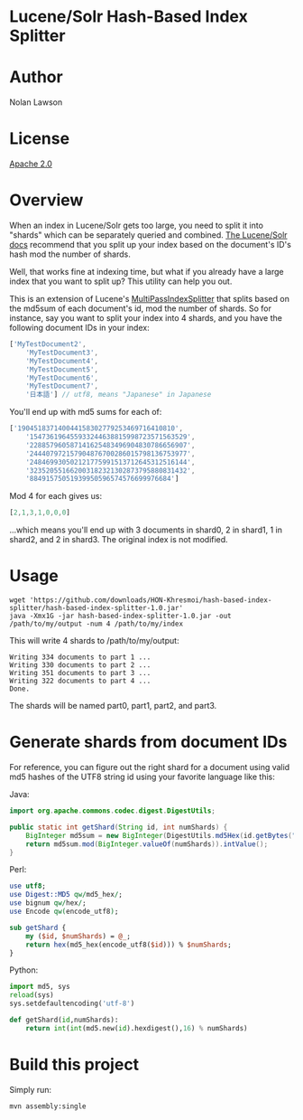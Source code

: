 Lucene/Solr Hash-Based Index Splitter
=========

Author
======
Nolan Lawson

License
=======
[Apache 2.0][1]

Overview
========
When an index in Lucene/Solr gets too large, you need to split it into "shards" which can be separately queried and combined. [The Lucene/Solr docs][3] recommend that you split up your index based on the document's ID's hash mod the number of shards.

Well, that works fine at indexing time, but what if you already have a large index that you want to split up?  This utility can help you out.

This is an extension of Lucene's [MultiPassIndexSplitter][2] that splits based on the md5sum of each document's id, mod the number of shards.  So for instance, say you want to split your index into 4 shards, and you have the following document IDs in your index:

```javascript
['MyTestDocument2',
    'MyTestDocument3',
    'MyTestDocument4',
    'MyTestDocument5',
    'MyTestDocument6',
    'MyTestDocument7',
    '日本語'] // utf8, means "Japanese" in Japanese

```

You'll end up with md5 sums for each of:

```javascript
['190451837140044158302779253469716410810',
    '154736196455933244638815998723571563529',
    '228857960587141625483496904830786656907',
    '244407972157904876700286015798136753977',
    '248469930502121775991513712645312516144',
    '323520551662003182321302873795880831432',
    '88491575051939950596574576699976684']
```

Mod 4 for each gives us:

```javascript
[2,1,3,1,0,0,0]
```

...which means you'll end up with 3 documents in shard0, 2 in shard1, 1 in shard2, and 2 in shard3.  The original index is not modified.

Usage
========

```
wget 'https://github.com/downloads/HON-Khresmoi/hash-based-index-splitter/hash-based-index-splitter-1.0.jar'
java -Xmx1G -jar hash-based-index-splitter-1.0.jar -out /path/to/my/output -num 4 /path/to/my/index
```

This will write 4 shards to /path/to/my/output:

```
Writing 334 documents to part 1 ...
Writing 330 documents to part 2 ...
Writing 351 documents to part 3 ...
Writing 322 documents to part 4 ...
Done.
```

The shards will be named part0, part1, part2, and part3.

Generate shards from document IDs
=========

For reference, you can figure out the right shard for a document using valid md5 hashes of the UTF8 string id using your favorite language like this:

Java:
```java
import org.apache.commons.codec.digest.DigestUtils;

public static int getShard(String id, int numShards) {
    BigInteger md5sum = new BigInteger(DigestUtils.md5Hex(id.getBytes("UTF-8")), 16);
    return md5sum.mod(BigInteger.valueOf(numShards)).intValue();
}
```

Perl:
```perl
use utf8;
use Digest::MD5 qw/md5_hex/;
use bignum qw/hex/;
use Encode qw(encode_utf8);

sub getShard {
    my ($id, $numShards) = @_;
    return hex(md5_hex(encode_utf8($id))) % $numShards;
}
```

Python:
```python
import md5, sys
reload(sys)
sys.setdefaultencoding('utf-8')

def getShard(id,numShards):
    return int(int(md5.new(id).hexdigest(),16) % numShards)
```

Build this project
======

Simply run:

```
mvn assembly:single
````

[1]: http://www.apache.org/licenses/LICENSE-2.0.html
[2]: http://lucene.apache.org/core/old_versioned_docs/versions/3_5_0/api/all/org/apache/lucene/index/MultiPassIndexSplitter.html
[3]: http://wiki.apache.org/solr/DistributedSearch
